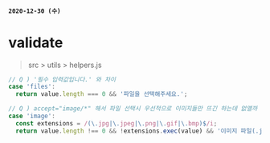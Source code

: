 #### `2020-12-30 (수)`

# validate

> src > utils > helpers.js

```js
// Q ) '필수 입력값입니다.' 와 차이
case 'files':
  return value.length === 0 && '파일을 선택해주세요.';

// Q ) accept="image/*" 해서 파일 선택시 우선적으로 이미지들만 뜨긴 하는데 없앨까
case 'image':
  const extensions = /(\.jpg|\.jpeg|\.png|\.gif|\.bmp)$/i;
  return value.length !== 0 && !extensions.exec(value) && '이미지 파일(.jpg .jpeg .png .gif .bmp)만 올려주세요.';

```
